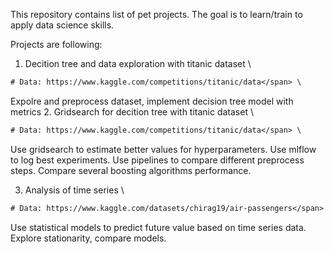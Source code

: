This repository contains list of pet projects. The goal is to learn/train to apply data science skills.

Projects are following: 
1. Decition tree and data exploration with titanic dataset \
```diff
# Data: https://www.kaggle.com/competitions/titanic/data</span> \ 
```
Expolre and preprocess dataset, implement decision tree model with metrics
2. Gridsearch for decition tree with titanic dataset \
```diff
# Data: https://www.kaggle.com/competitions/titanic/data</span> \ 
```
Use gridsearch to estimate better values for hyperparameters. Use mlflow to log best experiments. Use pipelines to compare different preprocess steps. Compare several boosting algorithms performance.

3. Analysis of time series \
```diff
# Data: https://www.kaggle.com/datasets/chirag19/air-passengers</span> \ 
```
Use statistical models to predict future value based on time series data. Explore stationarity, compare models.


